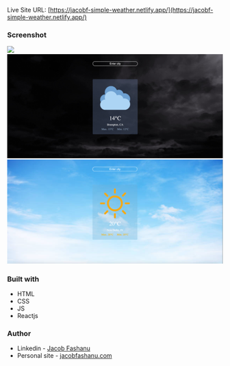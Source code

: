 Live Site URL: [https://jacobf-simple-weather.netlify.app/](https://jacobf-simple-weather.netlify.app/)

### Screenshot

![](./screenshots/weatherapp-screenshot1.png)
![](./screenshots/weatherapp-screenshot2.png)
![](./screenshots/weatherapp-screenshot3.png)


### Built with

- HTML
- CSS
- JS
- Reactjs

### Author

- Linkedin - [Jacob Fashanu](https://www.linkedin.com/in/jacob-fashanu/)
- Personal site - [jacobfashanu.com](https://jacobfashanu.com/)
